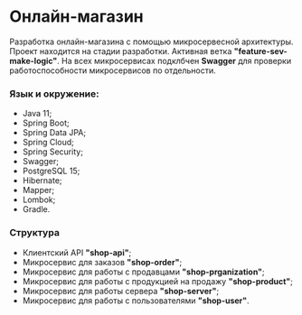 # Онлайн-магазин
Разработка онлайн-магазина с помощью микросервесной архитектуры.
Проект находится на стадии разработки. Активная ветка <b>"feature-sev-make-logic"</b>.
На всех микросервисах подклбчен  <b>Swagger</b> для проверки работоспособности микросервисов по отдельности.

### Язык и окружение:

- Java 11;
- Spring Boot; 
- Spring Data JPA;
- Spring Cloud;
- Spring Security; 
- Swagger;
- PostgreSQL 15;
- Hibernate;
- Mapper;
- Lombok;
- Gradle.

### Структура

- Клиентский API <b>"shop-api"</b>;
- Микросервис для заказов <b>"shop-order"</b>;
- Микросервис для работы с продавцами <b>"shop-prganization"</b>;
- Микросервис для работы с продукцией на продажу <b>"shop-product"</b>;
- Микросервис для работы сервера <b>"shop-server"</b>;
- Микросервис для работы с пользователями <b>"shop-user"</b>.
